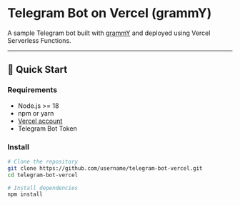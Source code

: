 # Telegram Bot on Vercel (grammY)

A sample Telegram bot built with [grammY](https://grammy.dev/) and deployed using Vercel Serverless Functions.

---

## 🚀 Quick Start

### Requirements

- Node.js >= 18
- npm or yarn
- [Vercel account](https://vercel.com/)
- Telegram Bot Token

### Install

```bash
# Clone the repository
git clone https://github.com/username/telegram-bot-vercel.git
cd telegram-bot-vercel

# Install dependencies
npm install
```
